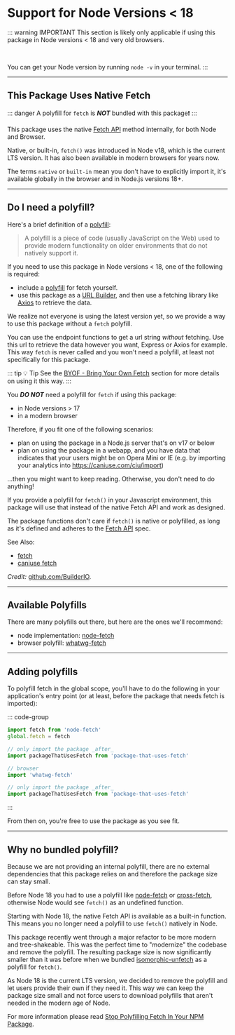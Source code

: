 # Support for Node Versions < 18

::: warning IMPORTANT
This section is likely only applicable if using this package in Node versions < 18 and very
old browsers.

<br />

You can get your Node version by running `node -v` in your terminal.
:::

---

## This Package Uses Native Fetch

::: danger A polyfill for `fetch` is **_NOT_** bundled with this package:exclamation:
:::

This package uses the native [Fetch API](https://developer.mozilla.org/en-US/docs/Web/API/Fetch_API)
method internally, for both Node and Browser.

Native, or built-in, `fetch()` was introduced in Node v18, which is the current LTS version.
It has also been available in modern browsers for years now.

The terms `native` or `built-in` mean you don't have to explicitly import it, it's available
globally in the browser and in Node.js versions 18+.

---

## Do I need a polyfill?

Here's a brief definition of a
[polyfill](https://developer.mozilla.org/en-US/docs/Glossary/Polyfill):

> A polyfill is a piece of code (usually JavaScript on the Web) used to provide modern functionality
> on older environments that do not natively support it.

If you need to use this package in Node versions < 18, one of the following is required:

- include a [polyfill](#available-polyfills) for fetch yourself.
- use this package as a
  [URL Builder](../guide/bring-your-own-fetch.md#alternate-use-of-this-package), and then use a
  fetching library like [Axios](https://www.npmjs.com/package/axios) to retrieve the data.

We realize not everyone is using the latest version yet, so we provide a way to use this package
without a `fetch` polyfill.

You can use the endpoint functions to get a url string _without_ fetching. Use this url to
retrieve the data however you want, Express or Axios for example. This way `fetch` is never called
and you won't need a polyfill, at least not specifically for this package.

::: tip :bulb: Tip
See the [BYOF - Bring Your Own Fetch](../guide/bring-your-own-fetch.md) section for more
details on using it this way.
:::

You _**DO NOT**_ need a polyfill for `fetch` if using this package:

- in Node versions > 17
- in a modern browser

Therefore, if you fit one of the following scenarios:

- plan on using the package in a Node.js server that's on v17 or below
- plan on using the package in a webapp, and you have data that indicates that your users might be
  on Opera Mini or IE (e.g. by importing your analytics into https://caniuse.com/ciu/import)

...then you might want to keep reading. Otherwise, you don't need to do anything!

If you provide a polyfill for `fetch()` in your Javascript environment, this package will use that
instead of the native Fetch API and work as designed.

The package functions don't care if `fetch()` is native or polyfilled, as long as it's defined and
adheres to the [Fetch API](https://developer.mozilla.org/en-US/docs/Web/API/Fetch_API) spec.

See Also:

- [fetch](https://developer.mozilla.org/en-US/docs/Web/API/Fetch_API)
- [caniuse fetch](https://caniuse.com/?search=fetch)

_Credit:_ [github.com/BuilderIO](https://github.com/BuilderIO/this-package-uses-fetch).

---

## Available Polyfills

There are many polyfills out there, but here are the ones we'll recommend:

- node implementation: [node-fetch](https://github.com/bitinn/node-fetch)
- browser polyfill: [whatwg-fetch](https://github.com/github/fetch)

---

## Adding polyfills

To polyfill fetch in the global scope, you'll have to do the following in your application's entry
point (or at least, before the package that needs fetch is imported):

::: code-group

```ts [Server]
import fetch from 'node-fetch'
global.fetch = fetch

// only import the package _after_
import packageThatUsesFetch from 'package-that-uses-fetch'
```

```ts [Browser]
// browser
import 'whatwg-fetch'

// only import the package _after_
import packageThatUsesFetch from 'package-that-uses-fetch'
```

:::

From then on, you're free to use the package as you see fit.

---

## Why no bundled polyfill?

Because we are not providing an internal polyfill, there are no external dependencies that this
package relies on and therefore the package size can stay small.

Before Node 18 you had to use a polyfill like [node-fetch](https://www.npmjs.com/package/node-fetch)
or [cross-fetch](https://www.npmjs.com/package/cross-fetch), otherwise Node would see `fetch()` as
an undefined function.

Starting with Node 18, the native Fetch API is available as a built-in function. This means you no
longer need a polyfill to use `fetch()` natively in Node.

This package recently went through a major refactor to be more modern and tree-shakeable. This was
the perfect time to "modernize" the codebase and remove the polyfill. The resulting package size is
now significantly smaller than it was before when we bundled
[isomorphic-unfetch](https://www.npmjs.com/package/isomorphic-unfetch) as a polyfill for `fetch()`.

As Node 18 is the current LTS version, we decided to remove the polyfill and let users provide their
own if they need it. This way we can keep the package size small and not force users to download
polyfills that aren't needed in the modern age of Node.

For more information please read
[Stop Polyfilling Fetch In Your NPM Package](https://www.builder.io/blog/stop-polyfilling-fetch-in-your-npm-package).
